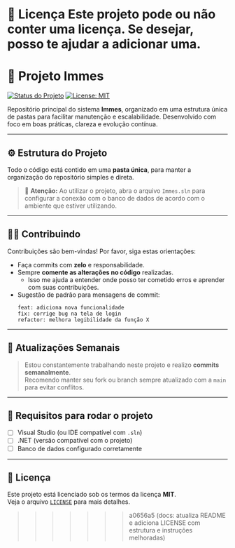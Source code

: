 📄 Licença
Este projeto pode ou não conter uma licença. Se desejar, posso te ajudar a adicionar uma.
=======
# 💼 Projeto Immes

[![Status do Projeto](https://img.shields.io/badge/status-em%20desenvolvimento-yellow)]()
[![License: MIT](https://img.shields.io/badge/license-MIT-blue.svg)](LICENSE)

Repositório principal do sistema **Immes**, organizado em uma estrutura única de pastas para facilitar manutenção e escalabilidade. Desenvolvido com foco em boas práticas, clareza e evolução contínua.

---

## ⚙️ Estrutura do Projeto

Todo o código está contido em uma **pasta única**, para manter a organização do repositório simples e direta.

> 🔧 **Atenção:** Ao utilizar o projeto, abra o arquivo `Immes.sln` para configurar a conexão com o banco de dados de acordo com o ambiente que estiver utilizando.

---

## 🧑‍💻 Contribuindo

Contribuições são bem-vindas! Por favor, siga estas orientações:

- Faça commits com **zelo** e responsabilidade.
- Sempre **comente as alterações no código** realizadas.
  - Isso me ajuda a entender onde posso ter cometido erros e aprender com suas contribuições.
- Sugestão de padrão para mensagens de commit:
  ```
  feat: adiciona nova funcionalidade
  fix: corrige bug na tela de login
  refactor: melhora legibilidade da função X
  ```

---

## 🔁 Atualizações Semanais

> Estou constantemente trabalhando neste projeto e realizo **commits semanalmente**.  
> Recomendo manter seu fork ou branch sempre atualizado com a `main` para evitar conflitos.

---

## 🚀 Requisitos para rodar o projeto

- [ ] Visual Studio (ou IDE compatível com `.sln`)
- [ ] .NET (versão compatível com o projeto)
- [ ] Banco de dados configurado corretamente

---

## 📄 Licença

Este projeto está licenciado sob os termos da licença **MIT**.  
Veja o arquivo [`LICENSE`](LICENSE) para mais detalhes.
>>>>>>> a0656a5 (docs: atualiza README e adiciona LICENSE com estrutura e instruções melhoradas)
